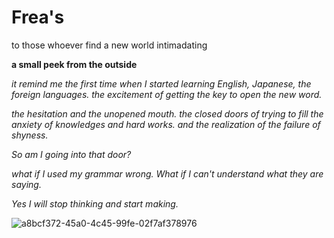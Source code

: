 # Frea's

to those whoever find a new world intimadating

**a small peek from the outside**

*it remind me the first time when I started learning English, Japanese, the foreign languages.
the excitement of getting the key to open the new word.*

*the hesitation and the unopened mouth.*
*the closed doors of trying to fill the anxiety of knowledges and hard works.*
*and the realization of the failure of shyness.*

*So am I going into that door?*

*what if I used my grammar wrong. What if I can't understand what they are saying.*

*Yes I will stop thinking and start making.*





![a8bcf372-45a0-4c45-99fe-02f7af378976](https://user-images.githubusercontent.com/93921644/144508800-0b25baf8-fe7a-48b3-ae29-9324789b16f7.JPG)






